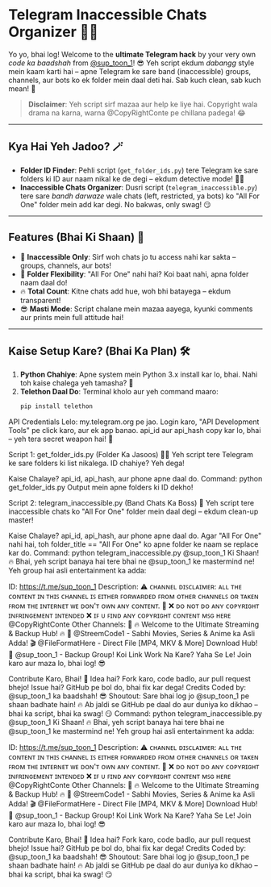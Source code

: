 # Telegram Inaccessible Chats Organizer 🚫✨

Yo yo, bhai log! Welcome to the **ultimate Telegram hack** by your very own *code ka baadshah* from [@sup_toon_1](https://t.me/sup_toon_1)! 😎 Yeh script ekdum *dabangg* style mein kaam karti hai – apne Telegram ke sare band (inaccessible) groups, channels, aur bots ko ek folder mein daal deti hai. Sab kuch clean, sab kuch mean! 💪

> **Disclaimer**: Yeh script sirf mazaa aur help ke liye hai. Copyright wala drama na karna, warna @CopyRightConte pe chillana padega! 😂

---

## Kya Hai Yeh Jadoo? 🪄
- **Folder ID Finder**: Pehli script (`get_folder_ids.py`) tere Telegram ke sare folders ki ID aur naam nikal ke de degi – ekdum detective mode! 🕵️‍♂️
- **Inaccessible Chats Organizer**: Dusri script (`telegram_inaccessible.py`) tere sare *bandh darwaze* wale chats (left, restricted, ya bots) ko "All For One" folder mein add kar degi. No bakwas, only swag! 😏

---

## Features (Bhai Ki Shaan) 🌟
- 📌 **Inaccessible Only**: Sirf woh chats jo tu access nahi kar sakta – groups, channels, aur bots!
- 🎯 **Folder Flexibility**: "All For One" nahi hai? Koi baat nahi, apna folder naam daal do!
- 🔥 **Total Count**: Kitne chats add hue, woh bhi batayega – ekdum transparent!
- 😎 **Masti Mode**: Script chalane mein mazaa aayega, kyunki comments aur prints mein full attitude hai!

---

## Kaise Setup Kare? (Bhai Ka Plan) 🛠️
1. **Python Chahiye**: Apne system mein Python 3.x install kar lo, bhai. Nahi toh kaise chalega yeh tamasha? 🐍
2. **Telethon Daal Do**: Terminal kholo aur yeh command maaro:
   ```bash
   pip install telethon


API Credentials Lelo:
my.telegram.org pe jao.
Login karo, "API Development Tools" pe click karo, aur ek app banao.
api_id aur api_hash copy kar lo, bhai – yeh tera secret weapon hai! 🔑

Script 1: get_folder_ids.py (Folder Ka Jasoos) 🕵️‍♂️
Yeh script tere Telegram ke sare folders ki list nikalega. ID chahiye? Yeh dega!

Kaise Chalaye?
api_id, api_hash, aur phone apne daal do.
Command: python get_folder_ids.py
Output mein apne folders ki ID dekho!

Script 2: telegram_inaccessible.py (Band Chats Ka Boss) 💪
Yeh script tere inaccessible chats ko "All For One" folder mein daal degi – ekdum clean-up master!

Kaise Chalaye?
api_id, api_hash, aur phone apne daal do.
Agar "All For One" nahi hai, toh folder_title == "All For One" ko apne folder ke naam se replace kar do.
Command: python telegram_inaccessible.py
@sup_toon_1 Ki Shaan! 🔥
Bhai, yeh script banaya hai tere bhai ne @sup_toon_1 ke mastermind ne! Yeh group hai asli entertainment ka adda:

ID: https://t.me/sup_toon_1
Description:
⚠️ ᴄʜᴀɴɴᴇʟ ᴅɪꜱᴄʟᴀɪᴍᴇʀ: ᴀʟʟ ᴛʜᴇ ᴄᴏɴᴛᴇɴᴛ ɪɴ ᴛʜɪꜱ ᴄʜᴀɴɴᴇʟ ɪꜱ ᴇɪᴛʜᴇʀ ꜰᴏʀᴡᴀʀᴅᴇᴅ ꜰʀᴏᴍ ᴏᴛʜᴇʀ ᴄʜᴀɴɴᴇʟꜱ ᴏʀ ᴛᴀᴋᴇɴ ꜰʀᴏᴍ ᴛʜᴇ ɪɴᴛᴇʀɴᴇᴛ ᴡᴇ ᴅᴏɴ'ᴛ ᴏᴡɴ ᴀɴʏ ᴄᴏɴᴛᴇɴᴛ. 🚫
❌ ᴅᴏ ɴᴏᴛ ᴅᴏ ᴀɴʏ ᴄᴏᴘʏʀɪɢʜᴛ ɪɴꜰʀɪɴɢᴇᴍᴇɴᴛ ɪɴᴛᴇɴᴅᴇᴅ ❌
ɪꜰ ᴜ ꜰɪɴᴅ ᴀɴʏ ᴄᴏᴘʏʀɪɢʜᴛ ᴄᴏɴᴛᴇɴᴛ ᴍꜱɢ ʜᴇʀᴇ @CopyRightConte
Other Channels:
📢 🔥 Welcome to the Ultimate Streaming & Backup Hub! 🔥
🚀 @StreemCode1 - Sabhi Movies, Series & Anime ka Asli Adda!
🎬 @FileFormatHere - Direct File [MP4, MKV & More] Download Hub!
🔄 @sup_toon_1 - Backup Group! Koi Link Work Na Kare? Yaha Se Le!
Join karo aur maza lo, bhai log! 😎

Contribute Karo, Bhai! 🤝
Idea hai? Fork karo, code badlo, aur pull request bhejo!
Issue hai? GitHub pe bol do, bhai fix kar dega!
Credits
Coded by: @sup_toon_1 ka baadshah! 😎
Shoutout: Sare bhai log jo @sup_toon_1 pe shaan badhate hain! 🔥
Ab jaldi se GitHub pe daal do aur duniya ko dikhao – bhai ka script, bhai ka swag! 😏
Command: python telegram_inaccessible.py
@sup_toon_1 Ki Shaan! 🔥
Bhai, yeh script banaya hai tere bhai ne @sup_toon_1 ke mastermind ne! Yeh group hai asli entertainment ka adda:

ID: https://t.me/sup_toon_1
Description:
⚠️ ᴄʜᴀɴɴᴇʟ ᴅɪꜱᴄʟᴀɪᴍᴇʀ: ᴀʟʟ ᴛʜᴇ ᴄᴏɴᴛᴇɴᴛ ɪɴ ᴛʜɪꜱ ᴄʜᴀɴɴᴇʟ ɪꜱ ᴇɪᴛʜᴇʀ ꜰᴏʀᴡᴀʀᴅᴇᴅ ꜰʀᴏᴍ ᴏᴛʜᴇʀ ᴄʜᴀɴɴᴇʟꜱ ᴏʀ ᴛᴀᴋᴇɴ ꜰʀᴏᴍ ᴛʜᴇ ɪɴᴛᴇʀɴᴇᴛ ᴡᴇ ᴅᴏɴ'ᴛ ᴏᴡɴ ᴀɴʏ ᴄᴏɴᴛᴇɴᴛ. 🚫
❌ ᴅᴏ ɴᴏᴛ ᴅᴏ ᴀɴʏ ᴄᴏᴘʏʀɪɢʜᴛ ɪɴꜰʀɪɴɢᴇᴍᴇɴᴛ ɪɴᴛᴇɴᴅᴇᴅ ❌
ɪꜰ ᴜ ꜰɪɴᴅ ᴀɴʏ ᴄᴏᴘʏʀɪɢʜᴛ ᴄᴏɴᴛᴇɴᴛ ᴍꜱɢ ʜᴇʀᴇ @CopyRightConte
Other Channels:
📢 🔥 Welcome to the Ultimate Streaming & Backup Hub! 🔥
🚀 @StreemCode1 - Sabhi Movies, Series & Anime ka Asli Adda!
🎬 @FileFormatHere - Direct File [MP4, MKV & More] Download Hub!
🔄 @sup_toon_1 - Backup Group! Koi Link Work Na Kare? Yaha Se Le!
Join karo aur maza lo, bhai log! 😎

Contribute Karo, Bhai! 🤝
Idea hai? Fork karo, code badlo, aur pull request bhejo!
Issue hai? GitHub pe bol do, bhai fix kar dega!
Credits
Coded by: @sup_toon_1 ka baadshah! 😎
Shoutout: Sare bhai log jo @sup_toon_1 pe shaan badhate hain! 🔥
Ab jaldi se GitHub pe daal do aur duniya ko dikhao – bhai ka script, bhai ka swag! 😏
